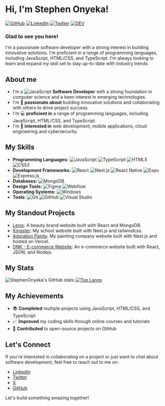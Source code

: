 # Hi, I'm Stephen Onyeka! 
<a href="https://www.github.com/StephenOnyeka" target="_blank" rel="noreferrer"><img src="https://img.shields.io/badge/GitHub-%2312100E.svg?&style=for-the-badge&logo=github&logoColor=white" alt="GitHub" /></a>
<a href="https://www.linkedin.com/in/stephen-onyeka/" target="_blank" rel="noreferrer"><img src="https://img.shields.io/badge/LinkedIn-0077B5?style=for-the-badge&logo=linkedin&logoColor=white" alt="LinkedIn" /></a>
<a href="https://x.com/DonMizzy10" target="_blank" rel="noreferrer"><img src="https://img.shields.io/badge/Twitter-1DA1F2?style=for-the-badge&logo=twitter&logoColor=white" alt="Twitter" /></a>
<a href="https://dev.to/don_mizzy" target="_blank" rel="noreferrer"><img src="https://img.shields.io/badge/Dev-22222?style=for-the-badge&logo=dev&logoColor=white" alt="DEV" /></a>

### Glad to see you here! 
I'm a passionate software developer with a strong interest in building innovative solutions. I'm proficient in a range of programming languages, including JavaScript, HTML/CSS, and TypeScript. I'm always looking to learn and expand my skill set to stay up-to-date with industry trends.

## About me

- I'm a <img src="https://img.shields.io/badge/JavaScript-F7DF1E?style=for-the-badge&logo=javascript&logoColor=black" alt="JavaScript" /> **Software Developer** with a strong foundation in computer science and a keen interest in emerging technologies.
- I'm 🤩 **passionate about** building innovative solutions and collaborating with others to drive project success.
- I'm 💻 **proficient in** a range of programming languages, including JavaScript, HTML/CSS, and TypeScript.
- I'm 🚀 **interested in** web development, mobile applications, cloud engineering and cybersecurity.

## My Skills

- **Programming Languages:**
  <img src="https://img.shields.io/badge/JavaScript-F7DF1E?style=for-the-badge&logo=javascript&logoColor=black" alt="JavaScript" />
  <img src="https://img.shields.io/badge/TypeScript-3178C6?style=for-the-badge&logo=typescript&logoColor=white" alt="TypeScript" />
  <img src="https://img.shields.io/badge/HTML5-E34F26?style=for-the-badge&logo=html5&logoColor=white" alt="HTML5" />
  <img src="https://img.shields.io/badge/CSS3-1572B6?style=for-the-badge&logo=css3&logoColor=white" alt="CSS3" />
- **Development Frameworks:**
  <img src="https://img.shields.io/badge/React-61DAFB?style=for-the-badge&logo=react&logoColor=black" alt="React" />
  <img src="https://img.shields.io/badge/Next.js-000000?style=for-the-badge&logo=nextdotjs&logoColor=white" alt="Next.js" />
  <img src="https://img.shields.io/badge/React%20Native-61DAFB?style=for-the-badge&logo=react&logoColor=black" alt="React Native" />
  <img src="https://img.shields.io/badge/Expo-000020?style=for-the-badge&logo=expo&logoColor=white" alt="Expo" />
  <img src="https://img.shields.io/badge/Express.js-000000?style=for-the-badge&logo=express&logoColor=white" alt="Express.js" />
- **Databases:**
  <img src="https://img.shields.io/badge/MongoDB-47A248?style=for-the-badge&logo=mongodb&logoColor=white" alt="MongoDB" />
- **Design Tools:**
  <img src="https://img.shields.io/badge/Figma-F24E1E?style=for-the-badge&logo=figma&logoColor=white" alt="Figma" />
  <img src="https://img.shields.io/badge/Webflow-4353FF?style=for-the-badge&logo=webflow&logoColor=white" alt="Webflow" />
- **Operating Systems:**
  <img src="https://img.shields.io/badge/Windows-0078D6?style=for-the-badge&logo=windows&logoColor=white" alt="Windows" />
- **Tools:**
  <img src="https://img.shields.io/badge/Git-F05032?style=for-the-badge&logo=git&logoColor=white" alt="Git" />
  <img src="https://img.shields.io/badge/GitHub-%2312100E.svg?&style=for-the-badge&logo=github&logoColor=white" alt="GitHub" />
  <img src="https://img.shields.io/badge/Visual%20Studio-5C2D91?style=for-the-badge&logo=visualstudio&logoColor=white" alt="Visual Studio" />

## My Standout Projects

- [Lenis](https://github.com/StephenOnyeka/Projects/tree/main/beauty-site): A beauty brand website built with React and MongoDB.
- [Kingster](https://github.com/StephenOnyeka/Projects/tree/main/kingster-project): My school website built with Next.js and tailwindcss.
- [Adoration Paints](https://github.com/StephenOnyeka/Projects/tree/main/paint-site): My painting company website built with Next.js and hosted on Vercel.
- [DNK - E-commerce Website](https://github.com/StephenOnyeka/Projects/tree/main/my-business-app): An e-commerce website built with React, JSON, and Nodejs.

## My Stats

![StephenOnyeka's GitHub stats](https://github-readme-stats.vercel.app/api?username=StephenOnyeka&show_icons=true&theme=midnight-purple)
[![Top Langs](https://github-readme-stats.vercel.app/api/top-langs/?username=StephenOnyeka&layout=donut)](https://github.com/StephenOnyeka/github-readme-stats)

## My Achievements

- 📚 **Completed** multiple projects using JavaScript, HTML/CSS, and TypeScript
- 📈 **Improved** my coding skills through online courses and tutorials
- 👥 **Contributed** to open-source projects on GitHub

## Let's Connect

If you're interested in collaborating on a project or just want to chat about software development, feel free to reach out to me on:
- [LinkedIn](https://www.linkedin.com/in/StephenOnyeka)
- [Twitter](https://twitter.com/StephenOnyeka)
- [X](https://www.x.com/@StephenOnyeka)
- [GitHub](https://www.github.com/StephenOnyeka)

Let's build something amazing together!
